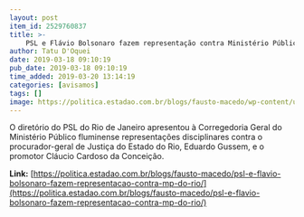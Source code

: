 ```yaml
---
layout: post
item_id: 2529760837
title: >-
    PSL e Flávio Bolsonaro fazem representação contra Ministério Público do Rio
author: Tatu D'Oquei
date: 2019-03-18 09:10:19
pub_date: 2019-03-18 09:10:19
time_added: 2019-03-20 13:14:19
categories: [avisamos]
tags: []
image: https://politica.estadao.com.br/blogs/fausto-macedo/wp-content/uploads/sites/41/2019/03/flavio-bolsonaro-dida-sampaio.jpg
---
```


O diretório do PSL do Rio de Janeiro apresentou à Corregedoria Geral do Ministério Público fluminense representações disciplinares contra o procurador-geral de Justiça do Estado do Rio, Eduardo Gussem, e o promotor Cláucio Cardoso da Conceição.

**Link:** [https://politica.estadao.com.br/blogs/fausto-macedo/psl-e-flavio-bolsonaro-fazem-representacao-contra-mp-do-rio/](https://politica.estadao.com.br/blogs/fausto-macedo/psl-e-flavio-bolsonaro-fazem-representacao-contra-mp-do-rio/)

